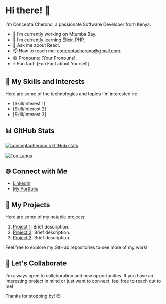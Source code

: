 # Hi there! 👋

I'm Concepta Cherono, a passionate Software Developer from Kenya. 

- 🔭 I’m currently working on Mtumba Bay.
- 🌱 I’m currently learning Elixir, PHP.
- 💬 Ask me about React.
- 📫 How to reach me: conceptacherono@gmail.com.
- 😄 Pronouns: [Your Pronouns].
- ⚡ Fun fact: [Fun Fact about Yourself].

## 🚀 My Skills and Interests

Here are some of the technologies and topics I'm interested in:

- [Skill/Interest 1]
- [Skill/Interest 2]
- [Skill/Interest 3]

## 📊 GitHub Stats

[![conceptacherono's GitHub stats](https://github-readme-stats.vercel.app/api?username=conceptacherono)](https://github.com/anuraghazra/github-readme-stats)


[![Top Langs](https://github-readme-stats.vercel.app/api/top-langs/?username=conceptacherono&layout=compact)](https://github.com/yourusername/github-readme-stats)

## 🌐 Connect with Me

- [LinkedIn](https://www.linkedin.com/in/concepta-c-33111222b/)
- [My Portfolio](https://concepta-cherono.vercel.app/)

## 🔗 My Projects

Here are some of my notable projects:

1. [Project 1](https://github.com/yourusername/project1): Brief description.
2. [Project 2](https://github.com/yourusername/project2): Brief description.
3. [Project 3](https://github.com/yourusername/project3): Brief description.


Feel free to explore my GitHub repositories to see more of my work!

## 🤝 Let's Collaborate

I'm always open to collaboration and new opportunities. If you have an interesting project in mind or just want to connect, feel free to reach out to me!

Thanks for stopping by! 😊
